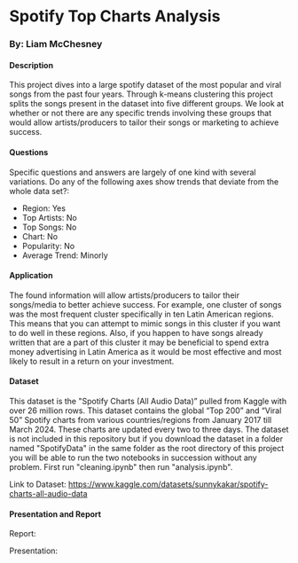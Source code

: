 # Spotify Top Charts Analysis

### By: Liam McChesney

#### Description
This project dives into a large spotify dataset of the most popular and viral songs from the past four years. Through k-means clustering this project splits the songs present in the dataset into five different groups. We look at whether or not there are any specific trends involving these groups that would allow artists/producers to tailor their songs or marketing to achieve success.

#### Questions
Specific questions and answers are largely of one kind with several variations. Do any of the following axes show trends that deviate from the whole data set?:
 - Region: Yes
 - Top Artists: No
 - Top Songs: No
 - Chart: No
 - Popularity: No
 - Average Trend: Minorly

#### Application
The found information will allow artists/producers to tailor their songs/media to better achieve success. For example, one cluster of songs was the most frequent cluster specifically in ten Latin American regions. This means that you can attempt to mimic songs in this cluster if you want to do well in these regions. Also, if you happen to have songs already written that are a part of this cluster it may be beneficial to spend extra money advertising in Latin America as it would be most effective and most likely to result in a return on your investment.

#### Dataset
This dataset is the "Spotify Charts (All Audio Data)” pulled from Kaggle with over 26 million rows. This dataset contains the global “Top 200” and “Viral 50” Spotify charts from various countries/regions from January 2017 till March 2024. These charts are updated every two to three days. The dataset is not included in this repository but if you download the dataset in a folder named "SpotifyData" in the same folder as the root directory of this project you will be able to run the two notebooks in succession without any problem. First run "cleaning.ipynb" then run "analysis.ipynb".

Link to Dataset: https://www.kaggle.com/datasets/sunnykakar/spotify-charts-all-audio-data

#### Presentation and Report
Report: 

Presentation: 
